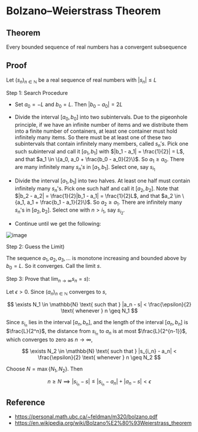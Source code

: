 # Bolzano–Weierstrass Theorem

## Theorem
Every bounded sequence of real numbers has a convergent subsequence

## Proof

Let $(s_n)_{n \in \mathbb{N}}$ be a real sequence of real numbers with $|s_n| \leq L$  

Step 1: Search Procedure

- Set $a_0 = -L$ and $b_0 = L$. Then $|b_0 - a_0| = 2L$

- Divide the interval $[a_0, b_0]$ into two subintervals. Due to the pigeonhole principle, if we have an infinite number of items and we distribute them into a finite number of containers, at least one container must hold infinitely many items. So there must be at least one of these two subintervals that contain infinitely many members, called $s_n's$. Pick one such subinterval and call it $[a_1, b_1]$ with $|b_1 - a_1| = \frac{1}{2}| = L$, and that $a_1 \in \{a_0, a_0 + \frac{b_0 - a_0}{2}\}$. So $a_1 \geq a_0$. There are many infinitely many $s_n's$ in $[a_1, b_1]$. Select one, say $s_{i_1}$

-  Divide the interval $[a_1, b_1]$ into two halves. At least one half must contain infinitely many $s_n$'s. Pick one such half and call it $[a_2, b_2]$. Note that $|b_2 - a_2| = \frac{1}{2}|b_1 - a_1| = \frac{1}{2}L$, and that $a_2 \in \{a_1, a_1 + \frac{b_1 - a_1}{2}\}$. So $a_2 \geq a_1$. There are infinitely many $s_n$'s in $[a_2, b_2]$. Select one with $n > i_1$, say $s_{i_2}$.

- Continue until we get the following:

![image](https://github.com/user-attachments/assets/8f67b5eb-e17a-4356-92da-ef93ab4083ed)

Step 2: Guess the Limit) 

The sequence $a_1, a_2, a_3, \ldots$ is monotone increasing and bounded above by $b_0 = L$. So it converges. Call the limit $s$.

Step 3: Prove that $\lim_{n \to \infty} s_n = s$): 

Let $\epsilon > 0$. Since $(a_n)_{n \in \mathbb{N}}$ converges to $s$,

$$
\exists N_1 \in \mathbb{N} \text{ such that } |a_n - s| < \frac{\epsilon}{2} \text{ whenever } n \geq N_1
$$

Since $s_{i_n}$ lies in the interval $[a_n, b_n]$, and the length of the interval $[a_n, b_n]$ is $\frac{L}{2^n}$, the distance from $s_{i_n}$ to $a_n$ is at most $\frac{L}{2^{n-1}}$, which converges to zero as $n \to \infty$,

$$
\exists N_2 \in \mathbb{N} \text{ such that } |s_{i_n} - a_n| < \frac{\epsilon}{2} \text{ whenever } n \geq N_2
$$

Choose $N = \max \{N_1, N_2\}$. Then

$$
n \geq N \implies |s_{i_n} - s| \leq |s_{i_n} - a_n| + |a_n - s| < \epsilon
$$

## Reference
- https://personal.math.ubc.ca/~feldman/m320/bolzano.pdf
- https://en.wikipedia.org/wiki/Bolzano%E2%80%93Weierstrass_theorem
